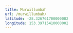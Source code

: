 ```yaml
---
title: Murwillumbah
url: /murwillumbah/
latitude: -28.326761700000002
longitude: 153.39715410000002
---
```

